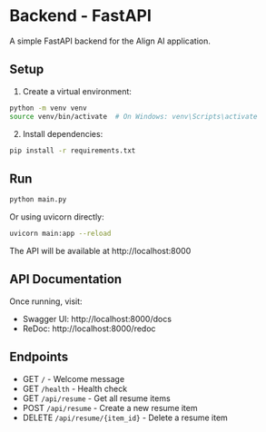 # Backend - FastAPI

A simple FastAPI backend for the Align AI application.

## Setup

1. Create a virtual environment:
```bash
python -m venv venv
source venv/bin/activate  # On Windows: venv\Scripts\activate
```

2. Install dependencies:
```bash
pip install -r requirements.txt
```

## Run

```bash
python main.py
```

Or using uvicorn directly:
```bash
uvicorn main:app --reload
```

The API will be available at http://localhost:8000

## API Documentation

Once running, visit:
- Swagger UI: http://localhost:8000/docs
- ReDoc: http://localhost:8000/redoc

## Endpoints

- GET `/` - Welcome message
- GET `/health` - Health check
- GET `/api/resume` - Get all resume items
- POST `/api/resume` - Create a new resume item
- DELETE `/api/resume/{item_id}` - Delete a resume item
